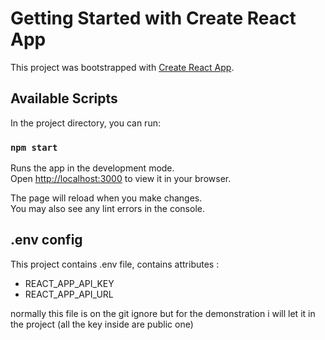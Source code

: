 # Getting Started with Create React App

This project was bootstrapped with [Create React App](https://github.com/facebook/create-react-app).

## Available Scripts

In the project directory, you can run:

### `npm start`

Runs the app in the development mode.\
Open [http://localhost:3000](http://localhost:3000) to view it in your browser.

The page will reload when you make changes.\
You may also see any lint errors in the console.

## .env config 

This project contains .env file, contains attributes : 
- REACT_APP_API_KEY
- REACT_APP_API_URL

normally this file is on the git ignore but for the demonstration i will let it in the project (all the key inside are public one)

